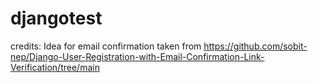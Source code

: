 # djangotest

credits:
Idea for email confirmation taken from https://github.com/sobit-nep/Django-User-Registration-with-Email-Confirmation-Link-Verification/tree/main
